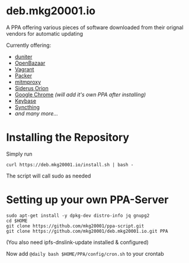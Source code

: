 # deb.mkg20001.io

A PPA offering various pieces of software downloaded from their orignal vendors for automatic updating

Currently offering:
- [duniter](https://duniter.org)
- [OpenBazaar](https://openbazaar.org)
- [Vagrant](https://vagrantup.com)
- [Packer](https://packer.io)
- [mitmproxy](https://mitmproxy.org)
- [Siderus Orion](https://siderus.io)
- [Google Chrome](https://google.com/chrome) _(will add it's own PPA after installing)_
- [Keybase](https://keybase.io)
- [Syncthing](https://syncthing.net)
- _and many more..._

# Installing the Repository

Simply run

```
curl https://deb.mkg20001.io/install.sh | bash -
```

The script will call sudo as needed

# Setting up your own PPA-Server

```
sudo apt-get install -y dpkg-dev distro-info jq gnupg2
cd $HOME
git clone https://github.com/mkg20001/ppa-script.git
git clone https://github.com/mkg20001/deb.mkg20001.io.git PPA
```

(You also need ipfs-dnslink-update installed & configured)

Now add `@daily bash $HOME/PPA/config/cron.sh` to your crontab

